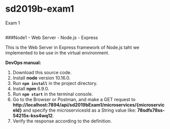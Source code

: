 # sd2019b-exam1
Exam 1

## 

###Node1 - Web Server - Node.js - Express

This is the Web Server in Express framework of Node.js taht we implemented to be use in the virtual environment.

**DevOps manual:**


1. Download this source code.
2. Install **node** version 10.16.0.
3. Run **`npm install`** in the project directory.
4. Install **npm** 6.9.0.
5. Run **`npm start`** in the terminal console.
6. Go to the Browser or Postman, and make a GET request to **http://localhost:7894/api/sd2019bExam1/microservices/{microserviceId}** and specify the microservicesId as a String value like: **78sdfs78ss-54215s-kss4wq12**.
7. Verify the response according to the definition.

